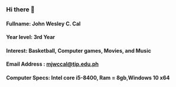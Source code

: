 ### Hi there 👋



#### Fullname: John Wesley C. Cal
#### Year level: 3rd Year 
#### Interest: Basketball, Computer games, Movies, and Music 
#### Email Address : mjwccal@tip.edu.ph 
#### Computer Specs: Intel core i5-8400, Ram = 8gb,Windows 10 x64



